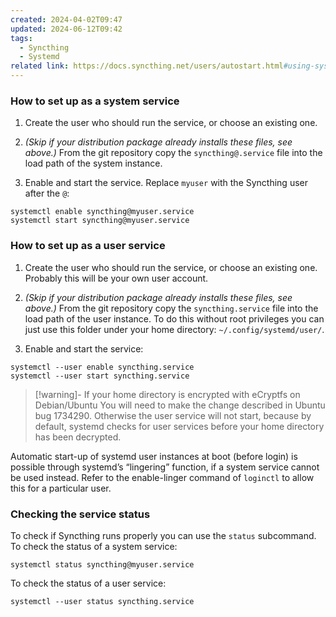 ```yaml
---
created: 2024-04-02T09:47
updated: 2024-06-12T09:42
tags:
  - Syncthing
  - Systemd
related link: https://docs.syncthing.net/users/autostart.html#using-systemd
---
```

### How to set up as a system service

1. Create the user who should run the service, or choose an existing one.

2. *(Skip if your distribution package already installs these files, see above.)* From the git repository copy the `syncthing@.service` file into the load path of the system instance.

3. Enable and start the service. Replace `myuser` with the Syncthing user after the `@`:
```shell
systemctl enable syncthing@myuser.service
systemctl start syncthing@myuser.service
```

### How to set up as a user service

1. Create the user who should run the service, or choose an existing one. Probably this will be your own user account.

2. *(Skip if your distribution package already installs these files, see above.)* From the git repository copy the `syncthing.service` file into the load path of the user instance. To do this without root privileges you can just use this folder under your home directory: `~/.config/systemd/user/`.

3. Enable and start the service:
```shell
systemctl --user enable syncthing.service
systemctl --user start syncthing.service
```

> [!warning]-  If your home directory is encrypted with eCryptfs on Debian/Ubuntu
> You will need to make the change described in Ubuntu bug 1734290. Otherwise the user service will not start, because by default, systemd checks for user services before your home directory has been decrypted.

Automatic start-up of systemd user instances at boot (before login) is possible through systemd’s “lingering” function, if a system service cannot be used instead. Refer to the enable-linger command of `loginctl` to allow this for a particular user.

### Checking the service status

To check if Syncthing runs properly you can use the `status` subcommand. To check the status of a system service:
```shell
systemctl status syncthing@myuser.service
```

To check the status of a user service:
```shell
systemctl --user status syncthing.service
```

